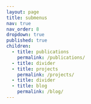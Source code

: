 ```yaml
---
layout: page
title: submenus
nav: true
nav_order: 8
dropdown: true
published: true
children:
  - title: publications
    permalink: /publications/
  - title: divider
  - title: projects
    permalink: /projects/
  - title: divider
  - title: blog
    permalink: /blog/
---
```

